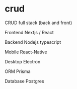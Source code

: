 # crud
CRUD full stack (back and front)


Frontend
Nextjs / React

Backend
Nodejs typescript

Mobile
React-Native

Desktop
Electron


ORM
Prisma

Database
Postgres

